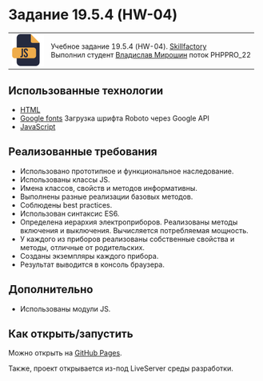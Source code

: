 # Задание 19.5.4 (HW-04)

<table>
  <tr>
    <td>
      <img src="./assets/images/js64.png">
    </td>
    <td>
      Учебное задание 19.5.4 (HW-04). 
      <a href="https://skillfactory.ru/">Skillfactory</a><br> 
      Выполнил студент <a href="https://github.com/Vlad-Miroshin">Владислав Мирошин</a> поток PHPPRO_22 
    </td>
  </tr>
</table>

## Использованные технологии

- [HTML](https://www.w3.org/TR/2021/SPSD-html52-20210128/)
- [Google fonts](https://fonts.google.com/specimen/Roboto) Загрузка шрифта Roboto через Google API
- [JavaScript](https://262.ecma-international.org)

## Реализованные требования

- Использовано прототипное и функциональное наследование.
- Использованы классы JS.
- Имена классов, свойств и методов информативны.
- Выполнены разные реализации базовых методов.
- Соблюдены best practices.
- Использован синтаксис ES6.
- Определена иерархия электроприборов. Реализованы методы включения и выключения. Вычисляется потребляемая мощность.
- У каждого из приборов реализованы собственные свойства и методы, отличные от родительских.
- Созданы экземпляры каждого прибора.
- Результат выводится в консоль браузера.

## Дополнительно

- Использованы модули JS.

## Как открыть/запустить

Можно открыть на [GitHub Pages](https://vlad-miroshin.github.io/module19_homework/).

Также, проект открывается из-под LiveServer среды разработки.
